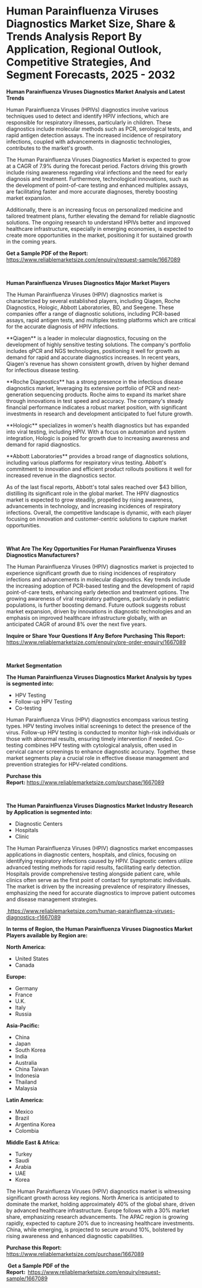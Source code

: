 <p><h1>Human Parainfluenza Viruses Diagnostics Market Size, Share & Trends Analysis Report By Application, Regional Outlook, Competitive Strategies, And Segment Forecasts, 2025 - 2032</h1></p><p><strong>Human Parainfluenza Viruses Diagnostics Market Analysis and Latest Trends</strong></p>
<p><p>Human Parainfluenza Viruses (HPIVs) diagnostics involve various techniques used to detect and identify HPIV infections, which are responsible for respiratory illnesses, particularly in children. These diagnostics include molecular methods such as PCR, serological tests, and rapid antigen detection assays. The increased incidence of respiratory infections, coupled with advancements in diagnostic technologies, contributes to the market's growth.</p><p>The Human Parainfluenza Viruses Diagnostics Market is expected to grow at a CAGR of 7.9% during the forecast period. Factors driving this growth include rising awareness regarding viral infections and the need for early diagnosis and treatment. Furthermore, technological innovations, such as the development of point-of-care testing and enhanced multiplex assays, are facilitating faster and more accurate diagnoses, thereby boosting market expansion.</p><p>Additionally, there is an increasing focus on personalized medicine and tailored treatment plans, further elevating the demand for reliable diagnostic solutions. The ongoing research to understand HPIVs better and improved healthcare infrastructure, especially in emerging economies, is expected to create more opportunities in the market, positioning it for sustained growth in the coming years.</p></p>
<p><strong>Get a Sample PDF of the Report:&nbsp;</strong> <a href="https://www.reliablemarketsize.com/enquiry/request-sample/1667089?utm_campaign=2480&utm_medium=2&utm_source=Github&utm_content=ia&utm_term=18042025&utm_id=human-parainfluenza-viruses-diagnostics">https://www.reliablemarketsize.com/enquiry/request-sample/1667089</a></p>
<p>&nbsp;</p>
<p><strong>Human Parainfluenza Viruses Diagnostics Major Market Players</strong></p>
<p><p>The Human Parainfluenza Viruses (HPIV) diagnostics market is characterized by several established players, including Qiagen, Roche Diagnostics, Hologic, Abbott Laboratories, BD, and Seegene. These companies offer a range of diagnostic solutions, including PCR-based assays, rapid antigen tests, and multiplex testing platforms which are critical for the accurate diagnosis of HPIV infections.</p><p>**Qiagen** is a leader in molecular diagnostics, focusing on the development of highly sensitive testing solutions. The company's portfolio includes qPCR and NGS technologies, positioning it well for growth as demand for rapid and accurate diagnostics increases. In recent years, Qiagen's revenue has shown consistent growth, driven by higher demand for infectious disease testing.</p><p>**Roche Diagnostics** has a strong presence in the infectious disease diagnostics market, leveraging its extensive portfolio of PCR and next-generation sequencing products. Roche aims to expand its market share through innovations in test speed and accuracy. The company's steady financial performance indicates a robust market position, with significant investments in research and development anticipated to fuel future growth.</p><p>**Hologic** specializes in women's health diagnostics but has expanded into viral testing, including HPIV. With a focus on automation and system integration, Hologic is poised for growth due to increasing awareness and demand for rapid diagnostics.</p><p>**Abbott Laboratories** provides a broad range of diagnostics solutions, including various platforms for respiratory virus testing. Abbott's commitment to innovation and efficient product rollouts positions it well for increased revenue in the diagnostics sector.</p><p>As of the last fiscal reports, Abbott's total sales reached over $43 billion, distilling its significant role in the global market. The HPIV diagnostics market is expected to grow steadily, propelled by rising awareness, advancements in technology, and increasing incidences of respiratory infections. Overall, the competitive landscape is dynamic, with each player focusing on innovation and customer-centric solutions to capture market opportunities.</p></p>
<p>&nbsp;</p>
<p><strong>What Are The Key Opportunities For Human Parainfluenza Viruses Diagnostics Manufacturers?</strong></p>
<p><p>The Human Parainfluenza Viruses (HPIV) diagnostics market is projected to experience significant growth due to rising incidences of respiratory infections and advancements in molecular diagnostics. Key trends include the increasing adoption of PCR-based testing and the development of rapid point-of-care tests, enhancing early detection and treatment options. The growing awareness of viral respiratory pathogens, particularly in pediatric populations, is further boosting demand. Future outlook suggests robust market expansion, driven by innovations in diagnostic technologies and an emphasis on improved healthcare infrastructure globally, with an anticipated CAGR of around 8% over the next five years.</p></p>
<p><strong>Inquire or Share Your Questions If Any Before Purchasing This Report:</strong> <a href="https://www.reliablemarketsize.com/enquiry/pre-order-enquiry/1667089?utm_campaign=2480&utm_medium=2&utm_source=Github&utm_content=ia&utm_term=18042025&utm_id=human-parainfluenza-viruses-diagnostics">https://www.reliablemarketsize.com/enquiry/pre-order-enquiry/1667089</a></p>
<p>&nbsp;</p>
<p><strong>Market Segmentation</strong></p>
<p><strong>The Human Parainfluenza Viruses Diagnostics Market Analysis by types is segmented into:</strong></p>
<p><ul><li>HPV Testing</li><li>Follow-up HPV Testing</li><li>Co-testing</li></ul></p>
<p><p>Human Parainfluenza Virus (HPV) diagnostics encompass various testing types. HPV testing involves initial screenings to detect the presence of the virus. Follow-up HPV testing is conducted to monitor high-risk individuals or those with abnormal results, ensuring timely intervention if needed. Co-testing combines HPV testing with cytological analysis, often used in cervical cancer screenings to enhance diagnostic accuracy. Together, these market segments play a crucial role in effective disease management and prevention strategies for HPV-related conditions.</p></p>
<p><strong>Purchase this Report:&nbsp;</strong><a href="https://www.reliablemarketsize.com/purchase/1667089?utm_campaign=2480&utm_medium=2&utm_source=Github&utm_content=ia&utm_term=18042025&utm_id=human-parainfluenza-viruses-diagnostics">https://www.reliablemarketsize.com/purchase/1667089</a></p>
<p>&nbsp;</p>
<p><strong>The Human Parainfluenza Viruses Diagnostics Market Industry Research by Application is segmented into:</strong></p>
<p><ul><li>Diagnostic Centers</li><li>Hospitals</li><li>Clinic</li></ul></p>
<p><p>The Human Parainfluenza Viruses (HPIV) diagnostics market encompasses applications in diagnostic centers, hospitals, and clinics, focusing on identifying respiratory infections caused by HPIV. Diagnostic centers utilize advanced testing methods for rapid results, facilitating early detection. Hospitals provide comprehensive testing alongside patient care, while clinics often serve as the first point of contact for symptomatic individuals. The market is driven by the increasing prevalence of respiratory illnesses, emphasizing the need for accurate diagnostics to improve patient outcomes and disease management strategies.</p></p>
<p><a href="https://www.reliablemarketsize.com/human-parainfluenza-viruses-diagnostics-r1667089?utm_campaign=2480&utm_medium=2&utm_source=Github&utm_content=ia&utm_term=18042025&utm_id=human-parainfluenza-viruses-diagnostics">&nbsp;https://www.reliablemarketsize.com/human-parainfluenza-viruses-diagnostics-r1667089</a></p>
<p><strong>In terms of Region, the Human Parainfluenza Viruses Diagnostics Market Players available by Region are:</strong></p>
<p>
    <p> <strong> North America: </strong>
        <ul>
            <li>United States</li>
            <li>Canada</li>
        </ul>
        </p> 
    <p> <strong> Europe: </strong>
        <ul>
            <li>Germany</li>
            <li>France</li>
            <li>U.K.</li>
            <li>Italy</li>
            <li>Russia</li>
        </ul>
        </p> 
    <p> <strong> Asia-Pacific: </strong>
        <ul>
            <li>China</li>
            <li>Japan</li>
            <li>South Korea</li>
            <li>India</li>
            <li>Australia</li>
            <li>China Taiwan</li>
            <li>Indonesia</li>
            <li>Thailand</li>
            <li>Malaysia</li>
        </ul>
        </p> 
    <p> <strong> Latin America: </strong>
        <ul>
            <li>Mexico</li>
            <li>Brazil</li>
            <li>Argentina Korea</li>
            <li>Colombia</li>
        </ul>
        </p> 
    <p> <strong> Middle East & Africa: </strong>
        <ul>
            <li>Turkey</li>
            <li>Saudi</li>
            <li>Arabia</li>
            <li>UAE</li>
            <li>Korea</li>
        </ul>
    </p>
    </p>
<p><p>The Human Parainfluenza Viruses (HPIV) diagnostics market is witnessing significant growth across key regions. North America is anticipated to dominate the market, holding approximately 40% of the global share, driven by advanced healthcare infrastructure. Europe follows with a 30% market share, emphasizing research advancements. The APAC region is growing rapidly, expected to capture 20% due to increasing healthcare investments. China, while emerging, is projected to secure around 10%, bolstered by rising awareness and enhanced diagnostic capabilities.</p></p>
<p><strong>Purchase this Report: </strong><a href="https://www.reliablemarketsize.com/purchase/1667089?utm_campaign=2480&utm_medium=2&utm_source=Github&utm_content=ia&utm_term=18042025&utm_id=human-parainfluenza-viruses-diagnostics">https://www.reliablemarketsize.com/purchase/1667089</a></p>
<p>&nbsp;<strong>Get a Sample PDF of the Report:&nbsp;&nbsp;</strong><a href="https://www.reliablemarketsize.com/enquiry/request-sample/1667089?utm_campaign=2480&utm_medium=2&utm_source=Github&utm_content=ia&utm_term=18042025&utm_id=human-parainfluenza-viruses-diagnostics">https://www.reliablemarketsize.com/enquiry/request-sample/1667089</a></p>
<p><strong></strong></p>
<p><p></p><p></p><p></p></p>